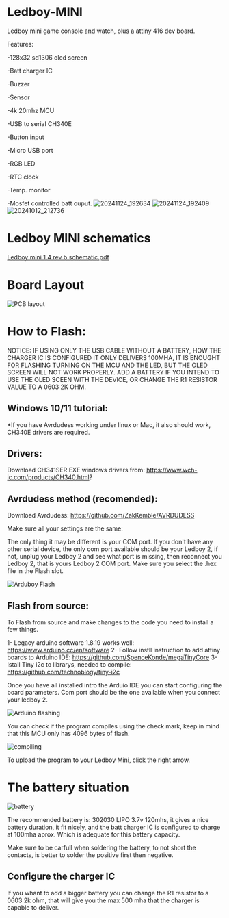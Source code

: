 # Ledboy-MINI
Ledboy  mini game console and watch, plus a attiny 416 dev board.

Features: 

-128x32 sd1306 oled screen

-Batt charger IC

-Buzzer

-Sensor

-4k 20mhz MCU

-USB to serial CH340E

-Button input

-Micro USB port

-RGB LED

-RTC clock

-Temp. monitor

-Mosfet controlled batt ouput.
![20241124_192634](https://github.com/user-attachments/assets/98457841-556e-4789-9c1f-1a8ea2f5075d)
![20241124_192409](https://github.com/user-attachments/assets/6db445f6-dd00-4e11-9ec9-f807e5c56194)
![20241012_212736](https://github.com/user-attachments/assets/9099f9ec-bdde-4ca3-9121-9837cd252f21)

# Ledboy MINI schematics 

[Ledboy mini 1.4 rev b schematic.pdf](https://github.com/user-attachments/files/17895039/Ledboy.mini.1.4.rev.b.schematic.pdf)

# Board Layout

![PCB layout](https://github.com/user-attachments/assets/4d0872dd-545f-4ed2-84ed-03da116033b0)

# How to Flash:

NOTICE:
IF USING ONLY THE USB CABLE WITHOUT A BATTERY, HOW THE CHARGER IC IS CONFIGURED IT ONLY DELIVERS  100MHA, IT IS ENOUGHT FOR FLASHING TURNING ON THE MCU AND THE LED, BUT THE OLED SCREEN WILL NOT WORK PROPERLY.
ADD A BATTERY IF YOU INTEND TO USE THE OLED SCEEN WITH THE DEVICE, OR CHANGE THE R1 RESISTOR VALUE TO A 0603 2K OHM.

## Windows 10/11 tutorial:

*If you have Avrdudess working under linux or Mac, it also should work, CH340E drivers are required.

## Drivers:
Download CH341SER.EXE windows drivers from: https://www.wch-ic.com/products/CH340.html?

## Avrdudess method (recomended):

Download Avrdudess: https://github.com/ZakKemble/AVRDUDESS

Make sure all your settings are the same:

The only thing it may be different is your COM port.
If you don't have any other serial device, the only com port available should be your Ledboy 2,
if not, unplug your Ledboy 2 and see what port is missing, then reconnect you Ledboy 2, that is yours Ledboy 2 COM port.
Make sure you select the .hex file in the Flash slot.

![Arduboy Flash](https://github.com/user-attachments/assets/a127568a-98b8-4a76-89c8-585375451b3f)

## Flash from source:
To Flash from source and make changes to the code you need to install a few things.

1- Legacy arduino software 1.8.19 works well: https://www.arduino.cc/en/software
2- Follow instll instruction to add attiny boards to Arduino IDE: https://github.com/SpenceKonde/megaTinyCore
3- Istall Tiny i2c to librarys, needed to compile: https://github.com/technoblogy/tiny-i2c

Once you have all installed intro the Arduio IDE you can start configuring the board parameters.
Com port should be the one available when you connect your ledboy 2.

![Arduino flashing](https://github.com/user-attachments/assets/aaa7249f-504b-4a52-8b88-f2495a363767)

You can check if the program compiles using the check mark, keep in mind that this MCU only has 4096 bytes of flash.

![compiling](https://github.com/user-attachments/assets/430df620-a212-444f-8175-08b5f0bdbdc2)

To upload the program to your Ledboy Mini, click the right arrow.

# The battery situation

![battery](https://github.com/user-attachments/assets/2af62154-1f2b-4bde-8878-27d9f8a527b7)

The recommended battery is: 302030 LIPO 3.7v 120mhs, it gives a nice battery duration, it fit nicely, and the batt charger IC is configured to charge at 100mha aprox.
Which is adequate for this battery capacity.

Make sure to be carfull when soldering the battery, to not short the contacts, is better to solder the positive first then negative.

## Configure the charger IC

If you whant to add a bigger battery you can change the R1 resistor to a 0603 2k ohm, that will give you the max 500 mha that the charger is capable to deliver. 
